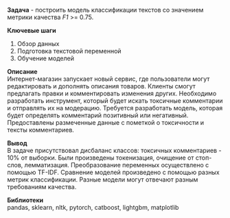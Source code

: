 **Задача** - построить модель классификации текстов со значением метрики качества *F1* >= 0.75. 

**Ключевые шаги**  
1. Обзор данных
2. Подготовка текстовой переменной 
3. Обучение моделей

**Описание**  
Интернет-магазин запускает новый сервис, где пользователи могут редактировать и дополнять описания товаров. Клиенты смогут предлагать правки и комментировать изменения других. Необходимо разработать инструмент, который будет искать токсичные комментарии и отправлять их на модерацию. 
Требуется разработать модель, которая будет определять комментарий позитивный или негативный. Предоставлены размеченные данные с пометкой о токсичности и тексты комментариев.

**Вывод**  
В задаче присутствовал дисбаланс классов: токсичных комментариев - 10% от выборки. Были произведены токенизация, очищение от стоп-слов, лемматизация. Преобразование переменных осуществлено с помощью TF-IDF. Сравнение моделей произведено с помощью разных метрик классификации. Разные модели могут отвечают разным требованиям качества.

**Библиотеки**  
pandas, sklearn, nltk, pytorch, catboost, lightgbm, matplotlib 

